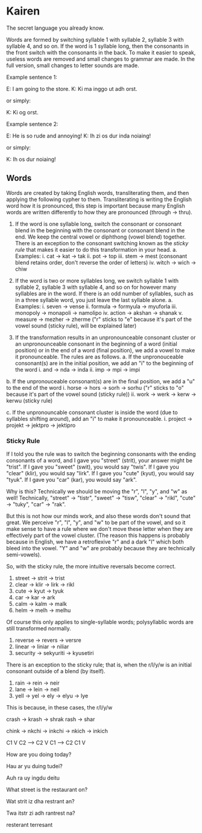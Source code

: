 # Kairen
The secret language you already know. 

Words are formed by switching syllable 1 with syllable 2, syllable 3 with syllable 4, and so on. If the word is 1 syllable long, then the consonants in the front switch with the consonants in the back. To make it easier to speak, useless words are removed and small changes to grammar are made. In the full version, small changes to letter sounds are made.

Example sentence 1:

E: I am going to the store.
K: Ki ma inggo ut adh orst.

or simply:

K: Ki og orst.

Example sentence 2:

E: He is so rude and annoying!
K: Ih zi os dur inda noiaing!

or simply:

K: Ih os dur noiaing!

## Words

Words are created by taking English words, transliterating them, and then applying the following cypher to them. Transliterating is writing the English word how it is pronounced, this step is important because many English words are written differently to how they are pronounced (through -> thru).

1. If the word is one syllable long, switch the consonant or consonant blend in the beginning with the consonant or consonant blend in the end. We keep the central vowel or diphthong (vowel blend) together. There is an exception to the consonant switching known as the *sticky rule* that makes it easier to do this transformation in your head. 
  a. Examples:
      i. cat -> kat -> tak
      ii. pot -> top
      iii. stem -> mest (consonant blend retains order, don't reverse the order of letters)
      iv. witch -> wich -> chiw

2. If the word is two or more syllables long, we switch syllable 1 with syllable 2, syllable 3 with syllable 4, and so on for however many syllables are in the word. If there is an odd number of syllables, such as in a three syllable word, you just leave the last syllable alone.
  a. Examples:
    i. seven -> vense
    ii. formula -> formyula -> myuforla
    iii. monopoly -> monapoli -> namolipo
    iv. action -> akshan -> shanak
    v. measure -> mezher -> zherme ("r" sticks to "e" because it's part of the vowel sound (sticky rule), will be explained later)

3. If the transformation results in an unpronounceable consonant cluster or an unpronounceable consonant in the beginning of a word (initial position) or in the end of a word (final position), we add a vowel to make it pronounceable. The rules are as follows.
  a. If the unpronouceable consonant(s) are in the initial position, we add an "i" to the beginning of the word
    i. and -> nda -> inda
    ii. imp -> mpi -> impi
    
  b. If the unpronouceable consonant(s) are in the final position, we add a "u" to the end of the word
    i. horse -> hors -> sorh -> sorhu ("r" sticks to "o" because it's part of the vowel sound (sticky rule))
    ii. work -> werk -> kerw -> kerwu (sticky rule)
  
  c. If the unpronouncable consonant cluster is inside the word (due to syllables shifting around), add an "i" to make it pronounceable.
    i. project -> projekt -> jektpro -> jektipro

### Sticky Rule
If I told you the rule was to switch the beginning consonants with the ending consonants of a word, and I gave you "street" (strit), your answer might be "trist". 
If I gave you "sweet" (swit), you would say "twis".
If I gave you "clear" (klir), you would say "lirk".
If I gave you "cute" (kyut), you would say "tyuk".
If I gave you "car" (kar), you would say "ark".

Why is this? Technically we should be moving the "r", "l", "y", and "w" as well! Technically, "street" -> "tistr", "sweet" -> "tisw", "clear" -> "rikl", "cute" -> "tuky", "car" -> "rak".

But this is not how our minds work, and also these words don't sound that great. We perceive "r", "l", "y", and "w" to be part of the vowel, and so it make sense to have a rule where we don't move these letter when they are effectively part of the vowel cluster. (The reason this happens is probably because in English, we have a retroflexive "r" and a dark "l" which both bleed into the vowel. "Y" and "w" are probably because they are technically semi-vowels). 

So, with the sticky rule, the more intuitive reversals become correct. 
1. street -> strit -> trist
2. clear -> klir -> lirk   -> rikl
3. cute -> kyut -> tyuk
4. car -> kar -> ark
5. calm -> kalm -> malk
6. helm -> melh -> melhu

Of course this only applies to single-syllable words; polysyllablic words are still transformed normally.
1. reverse -> revers -> versre
2. linear -> liniar -> niliar
3. security -> sekyuriti -> kyusetiri

There is an exception to the sticky rule; that is, when the r/l/y/w is an initial consonant outside of a blend (by itself).
1. rain -> rein -> neir
2. lane -> lein -> neil
3. yell -> yel -> ely -> elyu       -> lye

This is because, in these cases, the r/l/y/w



crash -> krash -> shrak
rash -> shar


chink -> nkchi -> inkchi
      -> nkich -> inkich

C1 V C2 --> C2 V C1
        --> C2 C1 V

How are you doing today?

Hau ar yu duing tudei?

Auh ra uy ingdu deitu

What street is the restaurant on?

Wat strit iz dha restrant an?

Twa itstr zi adh rantrest na?

resterant
terresant



